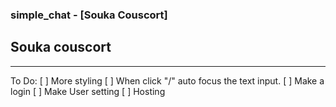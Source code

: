 ### simple_chat - [Souka Couscort]

<h2>Souka couscort</h2>
<hr>

To Do:
[ ] More styling
[ ] When click "/" auto focus the text input.
[ ] Make a login
[ ] Make User setting
[ ] Hosting
